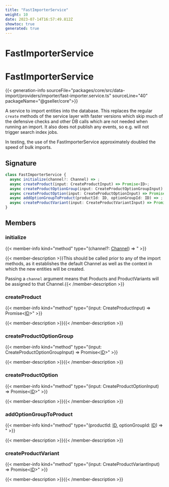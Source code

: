 ```yaml
---
title: "FastImporterService"
weight: 10
date: 2023-07-14T16:57:49.812Z
showtoc: true
generated: true
---
```

<!-- This file was generated from the Vendure source. Do not modify. Instead, re-run the "docs:build" script -->

# FastImporterService
<div class="symbol">


# FastImporterService

{{< generation-info sourceFile="packages/core/src/data-import/providers/importer/fast-importer.service.ts" sourceLine="40" packageName="@gseller/core">}}

A service to import entities into the database. This replaces the regular `create` methods of the service layer with faster
versions which skip much of the defensive checks and other DB calls which are not needed when running an import. It also
does not publish any events, so e.g. will not trigger search index jobs.

In testing, the use of the FastImporterService approximately doubled the speed of bulk imports.

## Signature

```TypeScript
class FastImporterService {
  async initialize(channel?: Channel) => ;
  async createProduct(input: CreateProductInput) => Promise<ID>;
  async createProductOptionGroup(input: CreateProductOptionGroupInput) => Promise<ID>;
  async createProductOption(input: CreateProductOptionInput) => Promise<ID>;
  async addOptionGroupToProduct(productId: ID, optionGroupId: ID) => ;
  async createProductVariant(input: CreateProductVariantInput) => Promise<ID>;
}
```
## Members

### initialize

{{< member-info kind="method" type="(channel?: <a href='/typescript-api/entities/channel#channel'>Channel</a>) => "  >}}

{{< member-description >}}This should be called prior to any of the import methods, as it establishes the
default Channel as well as the context in which the new entities will be created.

Passing a `channel` argument means that Products and ProductVariants will be assigned
to that Channel.{{< /member-description >}}

### createProduct

{{< member-info kind="method" type="(input: CreateProductInput) => Promise&#60;<a href='/typescript-api/common/id#id'>ID</a>&#62;"  >}}

{{< member-description >}}{{< /member-description >}}

### createProductOptionGroup

{{< member-info kind="method" type="(input: CreateProductOptionGroupInput) => Promise&#60;<a href='/typescript-api/common/id#id'>ID</a>&#62;"  >}}

{{< member-description >}}{{< /member-description >}}

### createProductOption

{{< member-info kind="method" type="(input: CreateProductOptionInput) => Promise&#60;<a href='/typescript-api/common/id#id'>ID</a>&#62;"  >}}

{{< member-description >}}{{< /member-description >}}

### addOptionGroupToProduct

{{< member-info kind="method" type="(productId: <a href='/typescript-api/common/id#id'>ID</a>, optionGroupId: <a href='/typescript-api/common/id#id'>ID</a>) => "  >}}

{{< member-description >}}{{< /member-description >}}

### createProductVariant

{{< member-info kind="method" type="(input: CreateProductVariantInput) => Promise&#60;<a href='/typescript-api/common/id#id'>ID</a>&#62;"  >}}

{{< member-description >}}{{< /member-description >}}


</div>

